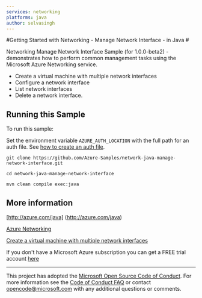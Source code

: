 ```yaml
---
services: networking
platforms: java
author: selvasingh
---
```


#Getting Started with Networking - Manage Network Interface - in Java #

Networking Manage Network Interface Sample (for 1.0.0-beta2) - demonstrates how to perform common management tasks using the Microsoft Azure Networking service.


- Create a virtual machine with multiple network interfaces
- Configure a network interface
- List network interfaces
- Delete a network interface.
 

## Running this Sample ##

To run this sample:

Set the environment variable `AZURE_AUTH_LOCATION` with the full path for an auth file. See [how to create an auth file](https://github.com/Azure/azure-sdk-for-java/blob/master/AUTH.md).

    git clone https://github.com/Azure-Samples/network-java-manage-network-interface.git

    cd network-java-manage-network-interface

    mvn clean compile exec:java

## More information ##

[http://azure.com/java] (http://azure.com/java)

[Azure Networking](https://azure.microsoft.com/en-us/services/virtual-network/)

[Create a virtual machine with multiple network interfaces](https://azure.microsoft.com/en-us/documentation/articles/virtual-networks-multiple-nics/)

If you don't have a Microsoft Azure subscription you can get a FREE trial account [here](http://go.microsoft.com/fwlink/?LinkId=330212)

---

This project has adopted the [Microsoft Open Source Code of Conduct](https://opensource.microsoft.com/codeofconduct/). For more information see the [Code of Conduct FAQ](https://opensource.microsoft.com/codeofconduct/faq/) or contact [opencode@microsoft.com](mailto:opencode@microsoft.com) with any additional questions or comments.